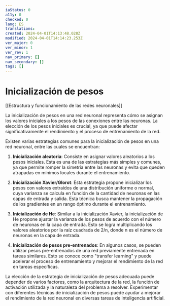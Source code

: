 ```yaml
---
iaStatus: 0
a11y: 0
checked: 0
lang: ES
translations: 
created: 2024-04-01T14:13:48.028Z
modified: 2024-04-01T14:14:23.253Z
ver_major: 0
ver_minor: 1
ver_rev: 1
nav_primary: []
nav_secondary: []
tags: []
---
```

# Inicialización de pesos

[[Estructura y funcionamiento de las  redes neuronales]]

La inicialización de pesos en una red neuronal representa cómo se asignan los valores iniciales a los pesos de las conexiones entre las neuronas. La elección de los pesos iniciales es crucial, ya que puede afectar significativamente el rendimiento y el proceso de entrenamiento de la red.

  

Existen varias estrategias comunes para la inicialización de pesos en una red neuronal, entre las cuales se encuentran:

  

1. **Inicialización aleatoria**: Consiste en asignar valores aleatorios a los pesos iniciales. Esta es una de las estrategias más simples y comunes, ya que permite romper la simetría entre las neuronas y evita que queden atrapadas en mínimos locales durante el entrenamiento.

  

2. **Inicialización Xavier/Glorot**: Esta estrategia propone inicializar los pesos con valores extraídos de una distribución uniforme o normal, cuya varianza se calcula en función de la cantidad de neuronas en las capas de entrada y salida. Esta técnica busca mantener la propagación de los gradientes en un rango óptimo durante el entrenamiento.

  

3. **Inicialización de He**: Similar a la inicialización Xavier, la inicialización de He propone ajustar la varianza de los pesos de acuerdo con el número de neuronas en la capa de entrada. Esto se logra multiplicando los valores aleatorios por la raíz cuadrada de 2/n, donde n es el número de neuronas en la capa de entrada.

  

4. **Inicialización de pesos pre-entrenados**: En algunos casos, se pueden utilizar pesos pre-entrenados de una red previamente entrenada en tareas similares. Esto se conoce como "transfer learning" y puede acelerar el proceso de entrenamiento y mejorar el rendimiento de la red en tareas específicas.

  

La elección de la estrategia de inicialización de pesos adecuada puede depender de varios factores, como la arquitectura de la red, la función de activación utilizada y la naturaleza del problema a resolver. Experimentar con diferentes técnicas de inicialización de pesos puede ayudar a mejorar el rendimiento de la red neuronal en diversas tareas de inteligencia artificial.